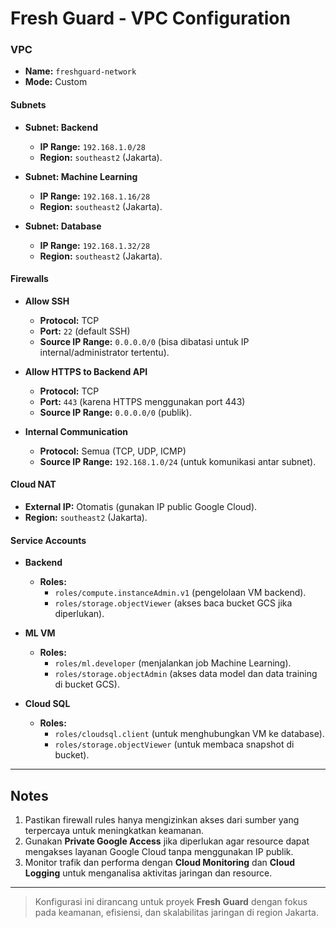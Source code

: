 # Fresh Guard - VPC Configuration

### VPC
- **Name:** `freshguard-network`
- **Mode:** Custom

#### **Subnets**
- **Subnet: Backend**
  - **IP Range:** `192.168.1.0/28`
  - **Region:** `southeast2` (Jakarta).

- **Subnet: Machine Learning**
  - **IP Range:** `192.168.1.16/28`
  - **Region:** `southeast2` (Jakarta).

- **Subnet: Database**
  - **IP Range:** `192.168.1.32/28`
  - **Region:** `southeast2` (Jakarta).

#### **Firewalls**
- **Allow SSH**
  - **Protocol:** TCP
  - **Port:** `22` (default SSH)
  - **Source IP Range:** `0.0.0.0/0` (bisa dibatasi untuk IP internal/administrator tertentu).

- **Allow HTTPS to Backend API**
  - **Protocol:** TCP
  - **Port:** `443` (karena HTTPS menggunakan port 443)
  - **Source IP Range:** `0.0.0.0/0` (publik).

- **Internal Communication**
  - **Protocol:** Semua (TCP, UDP, ICMP)
  - **Source IP Range:** `192.168.1.0/24` (untuk komunikasi antar subnet).

#### **Cloud NAT**
- **External IP:** Otomatis (gunakan IP public Google Cloud).
- **Region:** `southeast2` (Jakarta).

#### **Service Accounts**
- **Backend**
  - **Roles:**
    - `roles/compute.instanceAdmin.v1` (pengelolaan VM backend).
    - `roles/storage.objectViewer` (akses baca bucket GCS jika diperlukan).

- **ML VM**
  - **Roles:**
    - `roles/ml.developer` (menjalankan job Machine Learning).
    - `roles/storage.objectAdmin` (akses data model dan data training di bucket GCS).

- **Cloud SQL**
  - **Roles:**
    - `roles/cloudsql.client` (untuk menghubungkan VM ke database).
    - `roles/storage.objectViewer` (untuk membaca snapshot di bucket).

---

## Notes
1. Pastikan firewall rules hanya mengizinkan akses dari sumber yang terpercaya untuk meningkatkan keamanan.
2. Gunakan **Private Google Access** jika diperlukan agar resource dapat mengakses layanan Google Cloud tanpa menggunakan IP publik.
3. Monitor trafik dan performa dengan **Cloud Monitoring** dan **Cloud Logging** untuk menganalisa aktivitas jaringan dan resource.

---

> Konfigurasi ini dirancang untuk proyek **Fresh Guard** dengan fokus pada keamanan, efisiensi, dan skalabilitas jaringan di region Jakarta.
